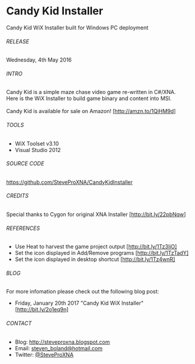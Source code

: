 # Candy Kid Installer
Candy Kid WiX Installer built for Windows PC deployment

###### RELEASE
Wednesday, 4th May 2016

###### INTRO
Candy Kid is a simple maze chase video game re-written in C#/XNA.
<br />
Here is the WiX Installer to build game binary and content into MSI.
<br />
<br />
Candy Kid is available for sale on Amazon! [http://amzn.to/1QiHM9d]

###### TOOLS
- WiX Toolset v3.10
- Visual Studio 2012

###### SOURCE CODE
https://github.com/SteveProXNA/CandyKidInstaller

###### CREDITS
Special thanks to Cygon for original XNA Installer [http://bit.ly/22pbNqw]

###### REFERENCES
- Use Heat to harvest the game project output 	[http://bit.ly/1Tz3IiO]
- Set the icon displayed in Add/Remove programs [http://bit.ly/1TzTadY]
- Set the icon displayed in desktop shortcut 	[http://bit.ly/1Tz4wnR]

###### BLOG
For more infomation please check out the following blog post:
- Friday, January 20th 2017 "Candy Kid WiX Installer" [http://bit.ly/2o1eq9n]

###### CONTACT
- Blog:		http://steveproxna.blogspot.com
- Email:	steven_boland@hotmail.com
- Twitter:	[@SteveProXNA](http://twitter.com/SteveProXNA)
